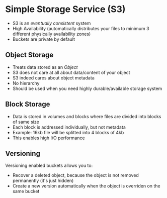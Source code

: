# Simple Storage Service (S3)

- S3 is an *eventually consistent* system
- High Availability (automatically distributes your files to minimum 3 different physically availability zones)
- Buckets are private by default

## Object Storage
- Treats data stored as an _Object_
- S3 does not care at all about data/content of your object
- S3 indeed cares about object metadata
- No hierarchy
- Should be used when you need highly durable/available storage system

## Block Storage
- Data is stored in volumes and blocks where files are divided into blocks of same size
- Each block is addressed individually, but not metadata
- Example: 16kb file will be splitted into 4 blocks of 4kb
- This enables high I/O performance

## Versioning
Versioning enabled buckets allows you to:
- Recover a deleted object, because the object is not removed permanently (it's just hidden)
- Create a new version automatically when the object is overriden on the same bucket
